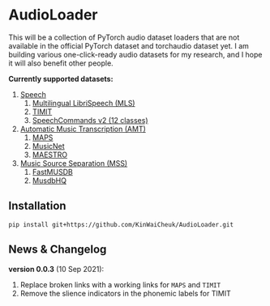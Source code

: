 # AudioLoader
This will be a collection of PyTorch audio dataset loaders that are not available in the official PyTorch dataset and torchaudio dataset yet. I am building various one-click-ready audio datasets for my research, and I hope it will also benefit other people. 

**Currently supported datasets:**
1. [Speech](./AudioLoader/speech/speech_README.md#Speech)
    1. [Multilingual LibriSpeech (MLS)](./AudioLoader/speech/speech_README.md#Multilingual-LibriSpeech)
    1. [TIMIT](./AudioLoader/speech/speech_README.md#TIMIT)
    1. [SpeechCommands v2 (12 classes)](./AudioLoader/speech/speech_README.md#SpeechCommandsv2)
1. [Automatic Music Transcription (AMT)](./AudioLoader/music/amt_README.md#Automatic-Music-Transcription)
    1. [MAPS](./AudioLoader/music/amt_README.md#MAPS)
    1. [MusicNet](./AudioLoader/music/amt_README.md#MusicNet)
    1. [MAESTRO](./AudioLoader/music/amt_README.md#MAESTRO)
1. [Music Source Separation (MSS)](./AudioLoader/music/mss/mss_README.md#Music-Source-Separation)
    1. [FastMUSDB](./AudioLoader/music/mss/mss_README.md#FastMUSDB)
    1. [MusdbHQ](./AudioLoader/music/mss/mss_README.md#MusdbHQ)

## Installation
`pip install git+https://github.com/KinWaiCheuk/AudioLoader.git`

## News & Changelog
**version 0.0.3** (10 Sep 2021): 
1. Replace broken links with a working links for `MAPS` and `TIMIT`
1. Remove the slience indicators in the phonemic labels for TIMIT

